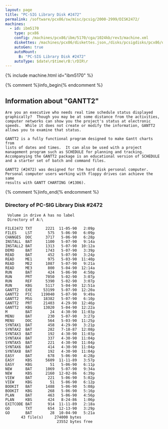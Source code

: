 ```yaml
---
layout: page
title: "PC-SIG Library Disk #2472"
permalink: /software/pcx86/sw/misc/pcsig/2000-2999/DISK2472/
machines:
  - id: ibm5170
    type: pcx86
    config: /machines/pcx86/ibm/5170/cga/1024kb/rev3/machine.xml
    diskettes: /machines/pcx86/diskettes.json,/disks/pcsigdisks/pcx86/diskettes.json
    autoGen: true
    autoMount:
      B: "PC-SIG Library Disk #2472"
    autoType: $date\r$time\rB:\rDIR\r
---
```


{% include machine.html id="ibm5170" %}

{% comment %}info_begin{% endcomment %}

## Information about "GANTT2"

    Are you an executive who needs real time schedule status displayed
    graphically?  Though you may be at some distance from the activities,
    computer networks can show you the project's status at electronic
    speeds.  While it does not create or modify the information, GANTT2
    allows you to examine that status.
    
    GANTT2 is a fully functional program designed to make Gantt charts from
    lists of dates and times.  It can also be used with a project
    management program such as SCHEDULE for planning and tracking.
    Accompanying the GANTT2 package is an educational version of SCHEDULE
    and a starter set of batch and command files.
    
    GANTT2 (#2472) was designed for the hard disk personal computer.
    Personal computer users working with floppy drives can achieve the same
    results with GANTT CHARTING (#1306).
{% comment %}info_end{% endcomment %}


### Directory of PC-SIG Library Disk #2472

     Volume in drive A has no label
     Directory of A:\

    FILE2472 TXT      2221  11-05-90   2:09p
    FILES    LST       575   5-06-90   6:09p
    CHANGES  DOC      3717   5-06-90   6:28p
    INSTALL  BAT      1100   5-07-90   9:14a
    INSTALL2 BAT      1313   5-07-90  10:12a
    DEMO     BAT      1743   5-07-90   3:39p
    READ     BAT       452   5-07-90   3:24p
    READ     ME1       975   5-03-90  11:40p
    READ     ME2      1087   5-07-90   9:21a
    READ     ME3       800   5-04-90  12:14a
    RUN      BAT       424   5-06-90   4:50p
    RUN      PRT      7050   5-02-90   3:07p
    RUN      REF      5390   5-02-90   3:07p
    RUN      KBG      5117   5-04-90  12:51a
    GANTT2   EXE     53199   5-07-90  12:20a
    GANTT2   PIC    119040   5-07-90   9:49a
    GANTT2   MSG     18382   5-07-90   6:10p
    GANTT2   PRT     21403   4-29-90  12:46p
    GANTT2   KBG     13020   5-04-90  12:22a
    M        BAT        24   4-30-90  11:03p
    MENU     BAT       230   5-07-90   3:27p
    MENU     DOC       564   5-03-90  11:25p
    SYNTAX1  BAT       458   4-29-90   3:21p
    SYNTAX2  BAT       282   7-18-87  12:08p
    SYNTAX3  BAT       192   4-30-90  11:03p
    SYNTAX4  BAT       337   4-30-90  11:04p
    SYNTAX5  BAT       221   4-30-90  11:04p
    SYNTAX6  BAT       414   4-30-90  11:04p
    SYNTAX8  BAT       192   4-30-90  11:04p
    EASY     BAT       678   5-06-90   4:28p
    EASY     KBS      5609  11-11-89   3:57p
    EASY     KBG        51   5-06-90   6:11p
    NEW      BAT      1069   5-07-90   9:34a
    NEW      KBS      2160  12-02-86   6:39p
    VIEW     BAT       221   5-06-90   5:02p
    VIEW     KBG        51   5-06-90   6:12p
    BOOKIT   BAT      1488   5-06-90   5:08p
    BOOKIT   KBG       268   5-06-90   5:16p
    PLAN     BAT       463   5-06-90   4:56p
    PLAN     KBS       424   8-24-86   1:06p
    EXITCODE BAT       914  11-11-89   2:18a
    GO       TXT       654  12-13-90   3:29p
    GO       BAT        28  10-04-90   5:21a
           43 file(s)     274000 bytes
                           23552 bytes free
